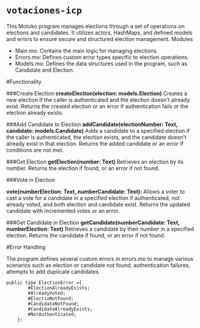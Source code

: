 # `votaciones-icp`


This Motoko program manages elections through a set of operations on elections and candidates. It utilizes actors, HashMaps, and defined models and errors to ensure secure and structured election management.
Modules

- Main.mo: Contains the main logic for managing elections.
- Errors.mo: Defines custom error types specific to election operations.
- Models.mo: Defines the data structures used in the program, such as Candidate and Election.

#Functionality

###Create Election
**createElection(election: models.Election)**
Creates a new election if the caller is authenticated and the election doesn't already exist. Returns the created election or an error if authentication fails or the election already exists.

###Add Candidate to Election
**addCandidate(electionNumber: Text, candidate: models.Candidate)**
 Adds a candidate to a specified election if the caller is authenticated, the election exists, and the candidate doesn't already exist in that election. Returns the added candidate or an error if conditions are not met.

###Get Election
**getElection(number: Text)**
Retrieves an election by its number. Returns the election if found, or an error if not found.

###Vote in Election

**vote(numberElection: Text, numberCandidate: Text):**
Allows a voter to cast a vote for a candidate in a specified election if authenticated, not already voted, and both election and candidate exist. Returns the updated candidate with incremented votes or an error.

###Get Candidate in Election
**getCandidate(numberCandidate: Text, numberElection: Text)**
Retrieves a candidate by their number in a specified election. Returns the candidate if found, or an error if not found.

#Error Handling

The program defines several custom errors in errors.mo to manage various scenarios such as election or candidate not found, authentication failures, attempts to add duplicate candidates.

```
public type ElectionError ={
        #ElectionAlreadyExists;
        #AlreadyVoted;
        #ElectioNotFound;
        #CandidateNotFound;
        #CandidateAlreadyExists;
        #NotAuthenticated;
    };
```